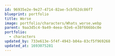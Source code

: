 ```yaml
---
id: 96935e2e-9e27-4714-82ae-5cbf62dc86f7
blueprint: portfolio
title: Worse
image: portfolio/characters/Whats_worse.webp
parent: 9aa3d5c4-9a49-4eea-92e6-e38f666bbc0e
portfolio:
  - characters
updated_by: 733e613e-5f4f-4943-b04a-83cf5f969268
updated_at: 1693075281
---
```

